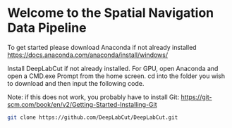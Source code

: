 # Welcome to the Spatial Navigation Data Pipeline
To get started please download Anaconda if not already installed   
https://docs.anaconda.com/anaconda/install/windows/ 

  
Install DeepLabCut if not already installed. For GPU, open Anaconda and open a CMD.exe Prompt from the home screen. cd into the folder you wish to download and then input the following code.   
  
Note: if this does not work, you probably have to install Git: https://git-scm.com/book/en/v2/Getting-Started-Installing-Git
  
```bash 
git clone https://github.com/DeepLabCut/DeepLabCut.git
```
